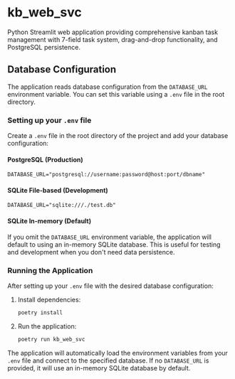 # kb_web_svc

Python Streamlit web application providing comprehensive kanban task management with 7-field task system, drag-and-drop functionality, and PostgreSQL persistence.

## Database Configuration

The application reads database configuration from the `DATABASE_URL` environment variable. You can set this variable using a `.env` file in the root directory.

### Setting up your `.env` file

Create a `.env` file in the root directory of the project and add your database configuration:

#### PostgreSQL (Production)
```
DATABASE_URL="postgresql://username:password@host:port/dbname"
```

#### SQLite File-based (Development)
```
DATABASE_URL="sqlite:///./test.db"
```

#### SQLite In-memory (Default)
If you omit the `DATABASE_URL` environment variable, the application will default to using an in-memory SQLite database. This is useful for testing and development when you don't need data persistence.

### Running the Application

After setting up your `.env` file with the desired database configuration:

1. Install dependencies:
   ```bash
   poetry install
   ```

2. Run the application:
   ```bash
   poetry run kb_web_svc
   ```

The application will automatically load the environment variables from your `.env` file and connect to the specified database. If no `DATABASE_URL` is provided, it will use an in-memory SQLite database by default.